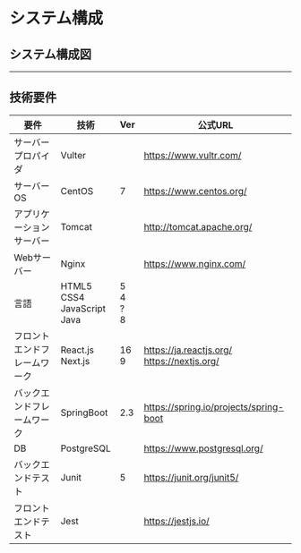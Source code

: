 # システム構成

## システム構成図

***

## 技術要件

| 要件                               | 技術                                   | Ver                                | 公式URL                  |
| ---------------------------------- | ----------------------------------------------- | ---------------------- | ---------------------- |
| サーバープロパイダ                 | Vulter                                          |                                           | https://www.vultr.com/ |
| サーバーOS                         | CentOS                                          | 7                                         | https://www.centos.org/ |
| アプリケーションサーバー | Tomcat |  | http://tomcat.apache.org/ |
| Webサーバー | Nginx |  | https://www.nginx.com/ |
| 言語                               | HTML5<br />CSS4<br />JavaScript<br />Java<br /> | 5<br>4<br>?<br>8 |                        |
| フロントエンドフレームワーク       | React.js<br>Next.js | 16<br>9<br> | https://ja.reactjs.org/<br>https://nextjs.org/ |
| バックエンドフレームワーク         | SpringBoot                                      | 2.3 | https://spring.io/projects/spring-boot |
| DB                                 | PostgreSQL                                      |                                       | https://www.postgresql.org/ |
| バックエンドテスト                 | Junit                                          | 5                                         | https://junit.org/junit5/ |
| フロントエンドテスト               | Jest                                            |                                             | https://jestjs.io/ |

